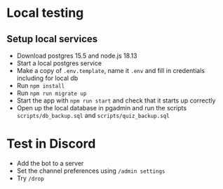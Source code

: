 # Local testing

## Setup local services
- Download postgres 15.5 and node.js 18.13
- Start a local postgres service
- Make a copy of `.env.template`, name it `.env` and fill in credentials including for local db
- Run `npm install`
- Run `npm run migrate up`
- Start the app with `npm run start` and check that it starts up correctly
- Open up the local database in pgadmin and run the scripts `scripts/db_backup.sql` and `scripts/quiz_backup.sql`

# Test in Discord

- Add the bot to a server
- Set the channel preferences using `/admin settings`
- Try `/drop`
